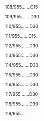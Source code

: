 108/955.......C15 


109/955.......D30 


110/955.......D30 


111/955.......C15 


112/955.......D30 


113/955.......D30 


114/955.......D30 


115/955.......D30 


116/955.......D30 


117/955.......D30 


118/955.......D30 


119/955.... 

